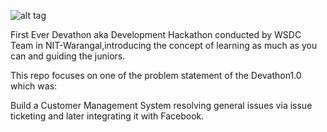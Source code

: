 ![alt tag](https://scontent.fbom1-1.fna.fbcdn.net/v/t1.0-9/14064261_1781159175458812_8822656616078761928_n.jpg?oh=9ff886022abb950724cf876826e9bd20&oe=58406142)

First Ever Devathon aka Development Hackathon conducted by WSDC Team in NIT-Warangal,introducing the concept of learning as much as you can
and guiding the juniors.


This repo focuses on one of the problem statement of the Devathon1.0 which was:

  Build a Customer Management System resolving general issues via issue ticketing and later integrating it with Facebook.
  

